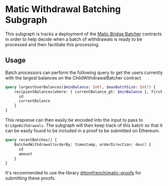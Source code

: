 # Matic Withdrawal Batching Subgraph

This subgraph is tracks a deployment of the [Matic Bridge Batcher](https://github.com/Polymarket/matic-bridge-batcher) contracts in order to help decide when a batch of withdrawals is ready to be processed and then facilitate this processing.

## Usage

Batch processors can perform the following query to get the users currently with the largest balances on the ChildWithdrawalBatcher contract

```graphql
query largestUserBalances($minBalance: Int!, $maxBatchSize: Int!) {
    recipientBalances(where: { currentBalance_gt: $minBalance }, first: $maxBatchSize, orderBy: currentBalance, orderDirection: desc) {
      id
      currentBalance    
    }
}
```

This response can then easily be encoded into the input to pass to `bridgeWithdrawals`. The subgraph will then keep track of this batch so that it can be easily found to be included in a proof to be submitted on Ethereum.

```graphql
query recentBatches() {
    BatchedWithdrawal(orderBy: timestamp, orderDirection: desc) {
      id
      amount    
    }
}
```

It's recommended to use the library [@tomfrench/matic-proofs](https://github.com/TomAFrench/matic-proofs) for submitting these proofs.
